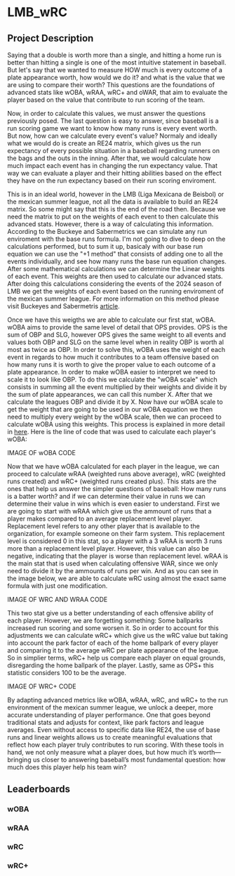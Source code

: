 # LMB_wRC

## Project Description

Saying that a double is worth more than a single, and hitting a home run is better than hitting a single is one of the most intuitive statement in baseball. But let's say that we wanted to measure HOW much is every outcome of a plate appearance worth, how would we do it? and what is the value that we are using to compare their worth? This questions are the foundations of advanced stats like wOBA, wRAA, wRC+ and oWAR, that aim to evaluate the player based on the value that contribute to run scoring of the team.

Now, in order to calculate this values, we must answer the questions previously posed. The last question is easy to answer, since baseball is a run scoring game we want to know how many runs is every event worth. But now, how can we calculate every event's value? Normaly and ideally what we would do is create an RE24 matrix, which gives us the run expectancy of every possible situation in a baseball regarding runners on the bags and the outs in the inning. After that, we would calculate how much impact each event has in changing the run expectancy value. That way we can evaluate a player and their hitting abilities based on the effect they have on the run expectancy based on their run scoring enviroment.

This is in an ideal world, however in the LMB (Liga Mexicana de Beisbol) or the mexican summer league, not all the data is available to build an RE24 matrix. So some might say that this is the end of the road then. Because we need the matrix to put on the weights of each event to then calculate this advanced stats. However, there is a way of calculating this information. According to the Buckeye and Sabermetrics we can simulate any run enviroment with the base runs formula. I'm not going to dive to deep on the calculations performed, but to sum it up, basicaly with our base run equation we can use the "+1 method" that consists of adding one to all the events individually, and see how many runs the base run equation changes. After some mathematical calculations we can determine the Linear weights of each event. This weights are then used to calculate our advanced stats. After doing this calculations considering the events of the 2024 season of LMB we get the weights of each event based on the running enviroment of the mexican summer league. For more information on this method please visit Buckeyes and Sabermetris [article](https://gosu02.tripod.com/id108.html).

Once we have this weigths we are able to calculate our first stat, wOBA. wOBA aims to provide the same level of detail that OPS provides. OPS is the sum of OBP and SLG, however OPS gives the same weight to all events and values both OBP and SLG on the same level when in reality OBP is worth al most as twice as OBP. In order to solve this, wOBA uses the weight of each event in regards to how much it contributes to a team offensive based on how many runs it is worth to give the proper value to each outcome of a plate appearance. In order to make wOBA easier to interpret we need to scale it to look like OBP. To do this we calculate the "wOBA scale" which consists in summing all the event multiplied by their weights and divide it by the sum of plate appearances, we can call this number X. After that we calculate the leagues OBP and divide it by X. Now have our wOBA scale to get the weight that are going to be used in our wOBA equation we then need to multiply every weight by the wOBA scale, then we can proceed to calculate wOBA using this weights. This process is explained in more detail in [here](https://library.fangraphs.com/the-beginners-guide-to-deriving-woba/). Here is the line of code that was used to calculate each player's wOBA:

IMAGE OF wOBA CODE

Now that we have wOBA calculated for each player in the league, we can proceed to calculate wRAA (weighted runs above average), wRC (weighted runs created) and wRC+ (weighted runs created plus). This stats are the ones that help us answer the simpler questions of baseball: How many runs is a batter worth? and if we can determine their value in runs we can determine their value in wins which is even easier to understand. First we are going to start with wRAA which give us the ammount of runs that a player makes compared to an average replacement level player. Replacement level refers to any other player that is available to the organization, for example someone on their farm system. This replacement level is considered 0 in this stat, so a player with a 3 wRAA is worth 3 runs more than a replacement level player. However, this value can also be negative, indicating that the player is worse than replacement level. wRAA is the main stat that is used when calculating offensive WAR, since we only need to divide it by the ammounts of runs per win. And as you can see in the image below, we are able to calculate wRC using almost the exact same formula with just one modification.

IMAGE OF WRC AND WRAA CODE

This two stat give us a better understanding of each offensive ability of each player. However, we are forgetting something: Some ballparks increased run scoring and some worsen it. So in order to account for this adjustments we can calculate wRC+ which give us the wRC value but taking into account the park factor of each of the home ballpark of every player and comparing it to the average wRC per plate appearance of the league. So in simplier terms, wRC+ help us compare each player on equal grounds, disregarding the home ballpark of the player. Lastly, same as OPS+ this statistic considers 100 to be the average.

IMAGE OF WRC+ CODE 

By adapting advanced metrics like wOBA, wRAA, wRC, and wRC+ to the run environment of the mexican summer league, we unlock a deeper, more accurate understanding of player performance. One that goes beyond traditional stats and adjusts for context, like park factors and league averages. Even without access to specific data like RE24, the use of base runs and linear weights allows us to create meaningful evaluations that reflect how each player truly contributes to run scoring. With these tools in hand, we not only measure what a player does, but how much it’s worth—bringing us closer to answering baseball’s most fundamental question: how much does this player help his team win?

## Leaderboards

### wOBA


### wRAA


### wRC


### wRC+
